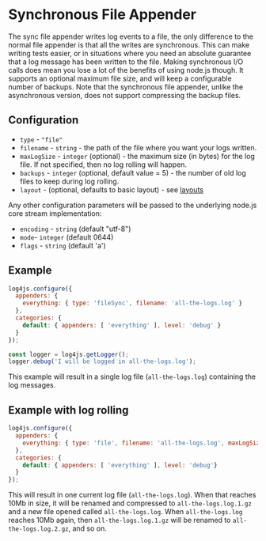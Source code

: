 # Synchronous File Appender

The sync file appender writes log events to a file, the only difference to the normal file appender is that all the writes are synchronous. This can make writing tests easier, or in situations where you need an absolute guarantee that a log message has been written to the file. Making synchronous I/O calls does mean you lose a lot of the benefits of using node.js though. It supports an optional maximum file size, and will keep a configurable number of backups. Note that the synchronous file appender, unlike the asynchronous version, does not support compressing the backup files.

## Configuration

* `type` - `"file"`
* `filename` - `string` - the path of the file where you want your logs written.
* `maxLogSize` - `integer` (optional) - the maximum size (in bytes) for the log file. If not specified, then no log rolling will happen.
* `backups` - `integer` (optional, default value = 5) - the number of old log files to keep during log rolling.
* `layout` - (optional, defaults to basic layout) - see [layouts](layouts.md)

Any other configuration parameters will be passed to the underlying node.js core stream implementation:
* `encoding` - `string` (default "utf-8")
* `mode`- `integer` (default 0644)
* `flags` - `string` (default 'a')

## Example

```javascript
log4js.configure({
  appenders: {
    everything: { type: 'fileSync', filename: 'all-the-logs.log' }
  },
  categories: {
    default: { appenders: [ 'everything' ], level: 'debug' }
  }
});

const logger = log4js.getLogger();
logger.debug('I will be logged in all-the-logs.log');
```

This example will result in a single log file (`all-the-logs.log`) containing the log messages.

## Example with log rolling
```javascript
log4js.configure({
  appenders: {
    everything: { type: 'file', filename: 'all-the-logs.log', maxLogSize: 10458760, backups: 3 }
  },
  categories: {
    default: { appenders: [ 'everything' ], level: 'debug'}
  }
});
```
This will result in one current log file (`all-the-logs.log`). When that reaches 10Mb in size, it will be renamed and compressed to `all-the-logs.log.1.gz` and a new file opened called `all-the-logs.log`. When `all-the-logs.log` reaches 10Mb again, then `all-the-logs.log.1.gz` will be renamed to `all-the-logs.log.2.gz`, and so on.
